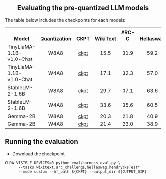 <div align="center">

## Evaluating the pre-quantized LLM models

</div>

The table below includes the checkpoints for each models:

<table><tbody>
<!-- START TABLE -->
<!-- TABLE HEADER -->
<th valign="bottom">Model</th>
<th valign="bottom">Quantization</th>
<th valign="bottom">CKPT</th>  
<th valign="bottom">WikiText </th>
<th valign="bottom">ARC-C </th>
<th valign="bottom">Hellaswag </th>
<th valign="bottom">MMLU </th>
<!-- TABLE BODY -->
<tr>
      <td align="left">TinyLlaMA-1.1B-v1.0-Chat</td>
      <td align="center">W8A8</td>
      <td align="center"><a href=https://huggingface.co/fwtan/llama-1.1b-mobilequant-w8a8-s1024-e60-hf>ckpt</td>
      <td align="center"> 15.5 </td>
      <td align="center"> 31.9 </td>
      <td align="center"> 59.2 </td>
      <td align="center"> 25.0 </td>
</tr>
<tr>
      <td align="left">TinyLlaMA-1.1B-v1.0-Chat</td>
      <td align="center">W4A8</td>
      <td align="center"><a href=https://huggingface.co/fwtan/llama-1.1b-mobilequant-w4a8-s1024-e60-hf>ckpt</td>
      <td align="center"> 17.1 </td>
      <td align="center"> 32.3 </td>
      <td align="center"> 57.0 </td>
      <td align="center"> 25.5 </td>
</tr>
<tr>
      <td align="left">StableLM-2-1.6B</td>
      <td align="center">W8A8</td>
      <td align="center"><a href=https://huggingface.co/fwtan/stablelm-2-1_6b-mobilequant-w8a8-s1024-e60-hf>ckpt</td>
      <td align="center"> 29.7 </td>
      <td align="center"> 37.1 </td>
      <td align="center"> 63.6 </td>
      <td align="center"> 30.0 </td>
</tr>
<tr>
      <td align="left">StableLM-2-1.6B</td>
      <td align="center">W4A8</td>
      <td align="center"><a href=https://huggingface.co/fwtan/stablelm-2-1_6b-mobilequant-w4a8-s1024-e60-hf>ckpt</td>
      <td align="center"> 33.6 </td>
      <td align="center"> 35.6 </td>
      <td align="center"> 60.5 </td>
      <td align="center"> 24.1 </td>
</tr>
<tr>
      <td align="left">Gemma-2B</td>
      <td align="center">W8A8</td>
      <td align="center"><a href=https://huggingface.co/fwtan/gemma-2b-mobilequant-w8a8-s1024-e60-hf>ckpt</td>
      <td align="center"> 20.3 </td>
      <td align="center"> 21.8 </td>
      <td align="center"> 40.9 </td>
      <td align="center"> 25.8 </td>
</tr>
<tr>
      <td align="left">Gemma-2B</td>
      <td align="center">W4A8</td>
      <td align="center"><a href=https://huggingface.co/fwtan/gemma-2b-mobilequant-w4a8-s1024-e60-hf>ckpt</td>
      <td align="center"> 21.4 </td>
      <td align="center"> 23.0 </td>
      <td align="center"> 38.9 </td>
      <td align="center"> 25.6 </td>
</tr>
</tbody></table> 

## Running the evaluation

- Download the checkpoint

```
CUDA_VISIBLE_DEVICES=0 python eval/harness_eval.py \
      --tasks wikitext,arc_challenge,hellaswag,hendrycksTest*
      --mode custom --hf_path ${CKPT} --output_dir ${OUTPUT_DIR}
```
